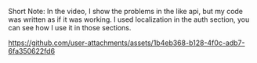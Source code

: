 Short Note: In the video, I show the problems in the like api, but my code was written as if it was working. I used localization in the auth section, you can see how I use it in those sections.

https://github.com/user-attachments/assets/1b4eb368-b128-4f0c-adb7-6fa350622fd6

